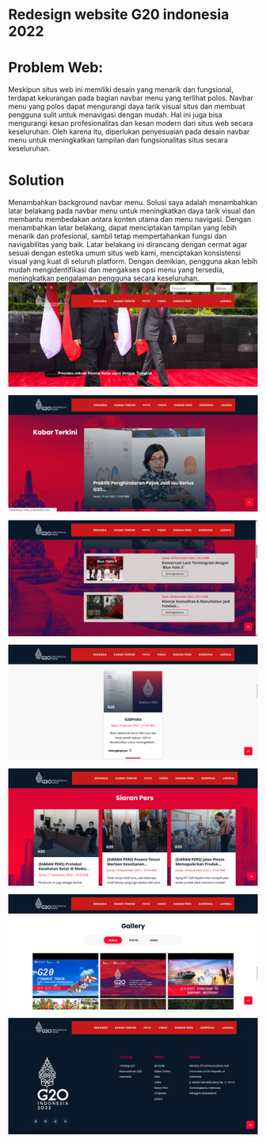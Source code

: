 # Redesign website G20 indonesia 2022

# Problem Web:
Meskipun situs web ini memiliki desain yang menarik dan fungsional, terdapat kekurangan pada bagian navbar menu yang terlihat polos. Navbar menu yang polos dapat mengurangi daya tarik visual situs dan membuat pengguna sulit untuk menavigasi dengan mudah. Hal ini juga bisa mengurangi kesan profesionalitas dan kesan modern dari situs web secara keseluruhan. Oleh karena itu, diperlukan penyesuaian pada desain navbar menu untuk meningkatkan tampilan dan fungsionalitas situs secara keseluruhan.

# Solution
Menambahkan background navbar menu. Solusi saya adalah menambahkan latar belakang pada navbar menu untuk meningkatkan daya tarik visual dan membantu membedakan antara konten utama dan menu navigasi. Dengan menambahkan latar belakang, dapat menciptakan tampilan yang lebih menarik dan profesional, sambil tetap mempertahankan fungsi dan navigabilitas yang baik. Latar belakang ini dirancang dengan cermat agar sesuai dengan estetika umum situs web kami, menciptakan konsistensi visual yang kuat di seluruh platform. Dengan demikian, pengguna akan lebih mudah mengidentifikasi dan mengakses opsi menu yang tersedia, meningkatkan pengalaman pengguna secara keseluruhan.
![image](media/ss1.png)

![image](media/ss2.png)

![image](media/ss3.png) 

![image](media/ss4.png)

![image](media/ss5.png)

![image](media/ss6.png) 

![image](media/ss7.png) 